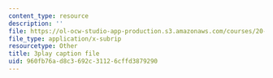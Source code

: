 ```yaml
---
content_type: resource
description: ''
file: https://ol-ocw-studio-app-production.s3.amazonaws.com/courses/20-219-becoming-the-next-bill-nye-writing-and-hosting-the-educational-show-january-iap-2015/960fb76ad8c3692c31126cffd3879290_AjK2zF9yN0k.srt
file_type: application/x-subrip
resourcetype: Other
title: 3play caption file
uid: 960fb76a-d8c3-692c-3112-6cffd3879290
---
```

